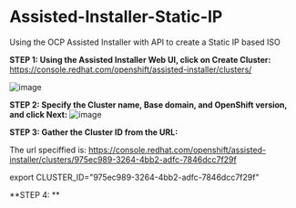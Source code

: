 # Assisted-Installer-Static-IP
Using the OCP Assisted Installer with API to create a Static IP based ISO


**STEP 1: Using the Assisted Installer Web UI, click on Create Cluster:**
https://console.redhat.com/openshift/assisted-installer/clusters/

![image](https://user-images.githubusercontent.com/48925593/134395134-1665ad54-7c20-4251-a436-9efedb0fe764.png)


**STEP 2: Specify the Cluster name, Base domain, and OpenShift version, and click Next:**
![image](https://user-images.githubusercontent.com/48925593/134395722-86f875ad-016a-4d2c-92d0-222dc1a2b091.png)


**STEP 3: Gather the Cluster ID from the URL:**

The url speciffied is: 
https://console.redhat.com/openshift/assisted-installer/clusters/975ec989-3264-4bb2-adfc-7846dcc7f29f

export CLUSTER_ID="975ec989-3264-4bb2-adfc-7846dcc7f29f"


**STEP 4: **

